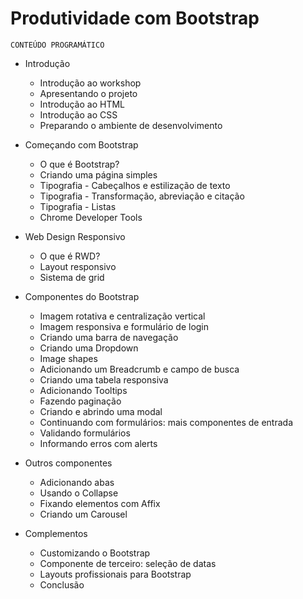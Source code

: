 # Produtividade com Bootstrap

`CONTEÚDO PROGRAMÁTICO`

- Introdução
  - Introdução ao workshop
  - Apresentando o projeto
  - Introdução ao HTML
  - Introdução ao CSS
  - Preparando o ambiente de desenvolvimento

- Começando com Bootstrap
	- O que é Bootstrap?
	- Criando uma página simples
	- Tipografia - Cabeçalhos e estilização de texto
	- Tipografia - Transformação, abreviação e citação
	- Tipografia - Listas
	- Chrome Developer Tools
  
- Web Design Responsivo
  - O que é RWD?
  - Layout responsivo
  - Sistema de grid
  
- Componentes do Bootstrap
	- Imagem rotativa e centralização vertical
	- Imagem responsiva e formulário de login
	- Criando uma barra de navegação
	- Criando uma Dropdown
	- Image shapes
	- Adicionando um Breadcrumb e campo de busca
	- Criando uma tabela responsiva
	- Adicionando Tooltips
	- Fazendo paginação
	- Criando e abrindo uma modal
	- Continuando com formulários: mais componentes de entrada
	- Validando formulários
	- Informando erros com alerts

- Outros componentes
  - Adicionando abas
  - Usando o Collapse
  - Fixando elementos com Affix
  - Criando um Carousel

- Complementos
  - Customizando o Bootstrap
  - Componente de terceiro: seleção de datas
  - Layouts profissionais para Bootstrap
  - Conclusão
